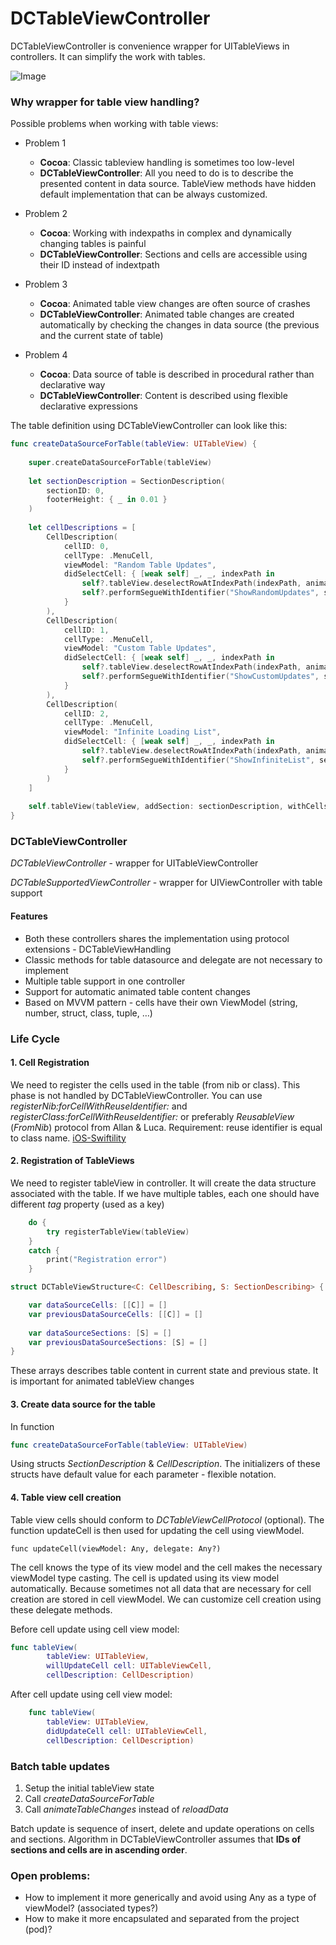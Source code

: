 # DCTableViewController
DCTableViewController is convenience wrapper for UITableViews in controllers. It can simplify the work with tables. 

![Image](https://www.dropbox.com/s/v3drk3q2klxgued/DataSourceChanges.gif?dl=0)

### Why wrapper for table view handling?
Possible problems when working with table views:

- Problem 1
    - **Cocoa**: Classic tableview handling is sometimes too low-level
    - **DCTableViewController**: All you need to do is to describe the presented content in data source. TableView methods have hidden default implementation that can be always customized.

- Problem 2 
    - **Cocoa**: Working with indexpaths in complex and dynamically changing tables is painful
    - **DCTableViewController**: Sections and cells are accessible using their ID instead of indextpath

- Problem 3
     - **Cocoa**: Animated table view changes are often source of crashes
     - **DCTableViewController**: Animated table changes are created automatically by checking the changes in data source (the previous and the current state of table)
  
- Problem 4
    - **Cocoa**: Data source of table is described in procedural rather than declarative way
    - **DCTableViewController**: Content is described using flexible declarative expressions

The table definition using DCTableViewController can look like this:

```swift
func createDataSourceForTable(tableView: UITableView) {
        
    super.createDataSourceForTable(tableView)
    
    let sectionDescription = SectionDescription(
        sectionID: 0,
        footerHeight: { _ in 0.01 }
    )
    
    let cellDescriptions = [
        CellDescription(
            cellID: 0,
            cellType: .MenuCell,
            viewModel: "Random Table Updates",
            didSelectCell: { [weak self] _, _, indexPath in
                self?.tableView.deselectRowAtIndexPath(indexPath, animated: true)
                self?.performSegueWithIdentifier("ShowRandomUpdates", sender: self)
            }
        ),
        CellDescription(
            cellID: 1,
            cellType: .MenuCell,
            viewModel: "Custom Table Updates",
            didSelectCell: { [weak self] _, _, indexPath in
                self?.tableView.deselectRowAtIndexPath(indexPath, animated: true)
                self?.performSegueWithIdentifier("ShowCustomUpdates", sender: self)
            }
        ),
        CellDescription(
            cellID: 2,
            cellType: .MenuCell,
            viewModel: "Infinite Loading List",
            didSelectCell: { [weak self] _, _, indexPath in
                self?.tableView.deselectRowAtIndexPath(indexPath, animated: true)
                self?.performSegueWithIdentifier("ShowInfiniteList", sender: self)
            }
        )
    ]
    
    self.tableView(tableView, addSection: sectionDescription, withCells: cellDescriptions)
}
```
### DCTableViewController

*DCTableViewController* - wrapper for UITableViewController

*DCTableSupportedViewController* - wrapper for UIViewController 
with table support

#### Features
* Both these controllers shares the implementation using protocol extensions - DCTableViewHandling
* Classic methods for table datasource and delegate are not necessary to implement
* Multiple table support in one controller
* Support for automatic animated table content changes
* Based on MVVM pattern - cells have their own ViewModel (string, number, struct, class, tuple, …)

### Life Cycle
#### 1. Cell Registration
We need to register the cells used in the table (from nib or class). This phase is not handled by DCTableViewController. You can use *registerNib:forCellWithReuseIdentifier:* and *registerClass:forCellWithReuseIdentifier:* or preferably *ReusableView* (*FromNib*) protocol from Allan & Luca. Requirement: reuse identifier is equal to class name. 
[iOS-Swiftility](https://github.com/allbto/iOS-Swiftility)

#### 2. Registration of TableViews 
We need to register tableView in controller. It will create the data structure associated with the table. If we have multiple tables, each one should have different *tag* property (used as a key)

```swift
	do {
		try registerTableView(tableView)
	}
	catch {
		print("Registration error")
	}
```

```swift
struct DCTableViewStructure<C: CellDescribing, S: SectionDescribing> {

    var dataSourceCells: [[C]] = []
    var previousDataSourceCells: [[C]] = []
    
    var dataSourceSections: [S] = []
    var previousDataSourceSections: [S] = []
}
```

These arrays describes table content in current state and previous state. It is important for animated tableView changes

#### 3. Create data source for the table
In function 
```swift
func createDataSourceForTable(tableView: UITableView)  
```

Using structs *SectionDescription* & *CellDescription*. The initializers of these structs have default value for each parameter - flexible notation.

#### 4. Table view cell creation
Table view cells should conform to *DCTableViewCellProtocol* (optional). The function updateCell is then used for updating the cell using viewModel.

```func updateCell(viewModel: Any, delegate: Any?)```

The cell knows the type of its view model and the cell makes the necessary viewModel type casting. The cell is updated using its view model automatically.
Because sometimes not all data that are necessary for cell creation are stored in cell viewModel. We can customize cell creation using these delegate methods. 

Before cell update using cell view model:

```swift
func tableView(
        tableView: UITableView,
        willUpdateCell cell: UITableViewCell,
        cellDescription: CellDescription)
```

After cell update using cell view model:

```swift
    func tableView(
        tableView: UITableView,
        didUpdateCell cell: UITableViewCell,
        cellDescription: CellDescription)
```

### Batch table updates
1. Setup the initial tableView state
2. Call *createDataSourceForTable*
3. Call *animateTableChanges* instead of *reloadData*

Batch update is sequence of insert, delete and update operations on cells and sections. Algorithm in DCTableViewController assumes that **IDs of sections and cells are in ascending order**.

### Open problems:
* How to implement it more generically and avoid using Any as a type of viewModel? (associated types?)
* How to make it more encapsulated and separated from the project (pod)?
  
